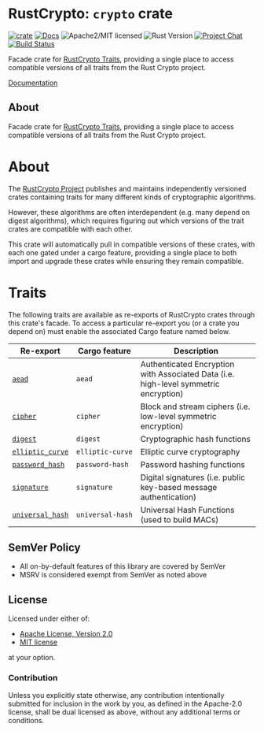 # RustCrypto: `crypto` crate

[![crate][crate-image]][crate-link]
[![Docs][docs-image]][docs-link]
![Apache2/MIT licensed][license-image]
![Rust Version][rustc-image]
[![Project Chat][chat-image]][chat-link]
[![Build Status][build-image]][build-link]

Facade crate for [RustCrypto Traits][1], providing a single place to
access compatible versions of all traits from the Rust Crypto project.

[Documentation][docs-link]

## About

Facade crate for [RustCrypto Traits][1], providing a single place to
access compatible versions of all traits from the Rust Crypto project.

# About

The [RustCrypto Project][2] publishes and maintains independently versioned
crates containing traits for many different kinds of cryptographic
algorithms.

However, these algorithms are often interdependent (e.g. many depend on digest
algorithms), which requires figuring out which versions of the trait crates
are compatible with each other.

This crate will automatically pull in compatible versions of these crates,
with each one gated under a cargo feature, providing a single place to both
import and upgrade these crates while ensuring they remain compatible.

# Traits

The following traits are available as re-exports of RustCrypto crates through
this crate's facade. To access a particular re-export you (or a crate you
depend on) must enable the associated Cargo feature named below.

| Re-export | Cargo feature | Description |
|-----------|---------------|-------------|
| [`aead`](https://docs.rs/aead) | `aead` | Authenticated Encryption with Associated Data (i.e. high-level symmetric encryption) |
| [`cipher`](https://docs.rs/cipher) | `cipher` | Block and stream ciphers (i.e. low-level symmetric encryption) |
| [`digest`](https://docs.rs/digest) | `digest` | Cryptographic hash functions |
| [`elliptic_curve`](https://docs.rs/elliptic-curve) | `elliptic-curve` | Elliptic curve cryptography |
| [`password_hash`](https://docs.rs/password-hash) | `password-hash` | Password hashing functions |
| [`signature`](https://docs.rs/signature) | `signature` | Digital signatures (i.e. public key-based message authentication) |
| [`universal_hash`](https://docs.rs/universal-hash) | `universal‑hash` | Universal Hash Functions (used to build MACs) |

[1]: https://github.com/RustCrypto/traits
[2]: https://github.com/RustCrypto

## SemVer Policy

- All on-by-default features of this library are covered by SemVer
- MSRV is considered exempt from SemVer as noted above

## License

Licensed under either of:

 * [Apache License, Version 2.0](http://www.apache.org/licenses/LICENSE-2.0)
 * [MIT license](http://opensource.org/licenses/MIT)

at your option.

### Contribution

Unless you explicitly state otherwise, any contribution intentionally submitted
for inclusion in the work by you, as defined in the Apache-2.0 license, shall be
dual licensed as above, without any additional terms or conditions.

[//]: # (badges)

[crate-image]: https://img.shields.io/crates/v/crypto.svg
[crate-link]: https://crates.io/crates/crypto
[docs-image]: https://docs.rs/crypto/badge.svg
[docs-link]: https://docs.rs/crypto/
[license-image]: https://img.shields.io/badge/license-Apache2.0/MIT-blue.svg
[rustc-image]: https://img.shields.io/badge/rustc-1.85+-blue.svg
[chat-image]: https://img.shields.io/badge/zulip-join_chat-blue.svg
[chat-link]: https://rustcrypto.zulipchat.com/#narrow/stream/260050-Traits
[build-image]: https://github.com/RustCrypto/traits/workflows/crypto/badge.svg?branch=master&event=push
[build-link]: https://github.com/RustCrypto/traits/actions?query=workflow:crypto

[//]: # (footnotes)

[1]: https://github.com/RustCrypto/traits
